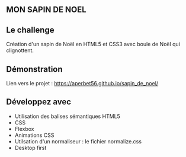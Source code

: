 ## MON SAPIN DE NOEL

## Le challenge

Création d'un sapin de Noël en HTML5 et CSS3 avec boule de Noël qui clignottent.

## Démonstration

Lien vers le projet : https://aperbet56.github.io/sapin_de_noel/

## Développez avec

- Utilisation des balises sémantiques HTML5
- CSS
- Flexbox
- Animations CSS
- Utilsation d'un normaliseur : le fichier normalize.css
- Desktop first
